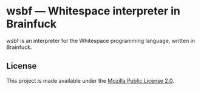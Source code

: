 # wsbf — Whitespace interpreter in Brainfuck

wsbf is an interpreter for the Whitespace programming language, written
in Brainfuck.

## License

This project is made available under the
[Mozilla Public License 2.0](https://mozilla.org/MPL/2.0/).
